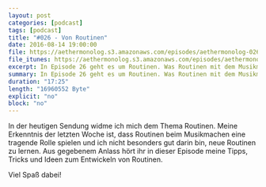 ```yaml
---
layout: post
categories: [podcast]
tags: [podcast]
title: "#026 - Von Routinen"
date: 2016-08-14 19:00:00
file: https://aethermonolog.s3.amazonaws.com/episodes/aethermonolog-026.mp3
file_itunes: https://aethermonolog.s3.amazonaws.com/episodes/aethermonolog-026.m4a
excerpt: In Episode 26 geht es um Routinen. Was Routinen mit dem Musikmachen zu tun haben und warum es uns so schwer fällt neue Routinen zu entwicklen. Das und mehr gibt es in dieser Episode.
summary: In Episode 26 geht es um Routinen. Was Routinen mit dem Musikmachen zu tun haben und warum es uns so schwer fällt neue Routinen zu entwicklen. Das und mehr gibt es in dieser Episode. Mehr Details zur Sendung findest du auf <a href="http://aethermonolog.de">aethermonolog.de</a>.
duration: "17:25"
length: "16960552 Byte"
explicit: "no"
block: "no"
---
```


In der heutigen Sendung widme ich mich dem Thema Routinen. Meine Erkenntnis der letzten Woche ist, dass Routinen beim Musikmachen eine tragende Rolle spielen und ich nicht besonders gut darin bin, neue Routinen zu lernen.
Aus gegebenem Anlass hört ihr in dieser Episode meine Tipps, Tricks und Ideen zum Entwickeln von Routinen.

Viel Spaß dabei!
